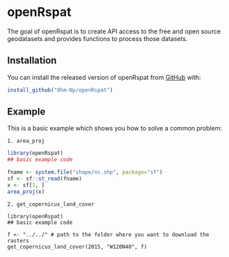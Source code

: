 
# openRspat

<!-- badges: start -->
<!-- badges: end -->

The goal of openRspat is to create API access to the free and open source geodatasets and provides functions to process those datasets.

## Installation

You can install the released version of openRspat from [GitHub](https://github.com/) with:

``` r
install_github("Ohm-Np/openRspat")
```

## Example

This is a basic example which shows you how to solve a common problem:

`1. area_proj`

``` r
library(openRspat)
## basic example code

fname <- system.file("shape/nc.shp", package="sf")
sf <- sf::st_read(fname)
x <- sf[1, ]
area_proj(x)
```

`2. get_copernicus_land_cover`

```{r}
library(openRspat)
## basic example code

f <- "../../" # path to the folder where you want to download the rasters
get_copernicus_land_cover(2015, "W120N40", f)
```

